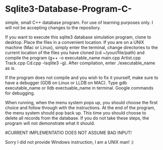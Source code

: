 # Sqlite3-Database-Program-C-
simple, small C++ database program. For use of learning purposes only. I will not be accepting changes to the repository.

If you want to execute this sqlite3 database simulation program, clone to desktop. Place the files in a convenient location. If you are on a UNIX machine (Mac or Linux), simply enter the terminal, change directories to the current location of the files you have cloned (cd ~/your/file/path) and compile the program (g++ -o executable_name main.cpp Artist.cpp Track.cpp Cd.cpp -lsqlite3 -g). After compilation, enter ./executable_name as is. 

If the program does not compile and you wish to fix it yourself, make sure to have a debugger (GDB on Linux or LLDB on MAC). Type gdb executable_name or lldb exectuable_name in terminal. Google commands for debugging.

When running, when the menu system pops up, you should choose the first choice and follow through with the instructions. At the end of the program, the menu system should pop back up. This time you should choose to delete all records from the database. If you do not take these steps, the program will not demonstrate what it should.

#CURRENT IMPLEMENTATIO DOES NOT ASSUME BAD INPUT!

Sorry I did not provide Windows instruction, I am a UNIX man! :)
